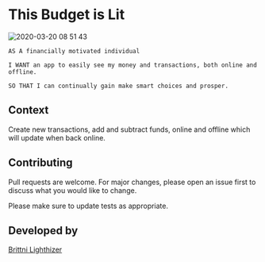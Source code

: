 # This Budget is Lit

![2020-03-20 08 51 43](https://user-images.githubusercontent.com/46901242/77169795-147c2c00-6a88-11ea-907e-1bf906f592d1.gif)


```
AS A financially motivated individual

I WANT an app to easily see my money and transactions, both online and offline.

SO THAT I can continually gain make smart choices and prosper.
```

## Context
Create new transactions, add and subtract funds, online and offline which will update when back online.


## Contributing
Pull requests are welcome. For major changes, please open an issue first to discuss what you would like to change.

Please make sure to update tests as appropriate.

## Developed by
 [Brittni Lighthizer](https://github.com/brittnilighthizer)
